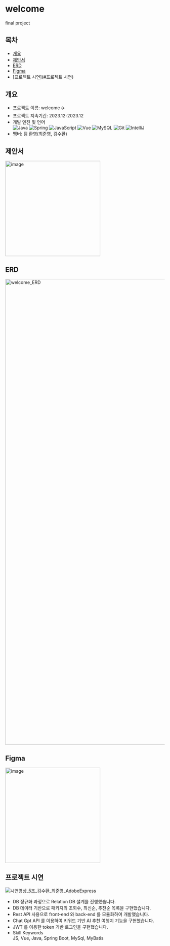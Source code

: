 # welcome
final project

## 목차
  - [개요](#개요)
  - [제안서](#제안서)
  - [ERD](#ERD)
  - [Figma](#Figma)
  - [프로젝트 시연](#프로젝트 시연)
    
## 개요
- 프로젝트 이름: welcome ✈️
- 프로젝트 지속기간: 2023.12-2023.12
- 개발 엔진 및 언어  
![Java](https://img.shields.io/badge/Java-007396.svg?&style=for-the-badge&logo=Java&logoColor=white)
![Spring](https://img.shields.io/badge/Spring-6DB33F.svg?&style=for-the-badge&logo=Spring&logoColor=white)
![JavaScript](https://img.shields.io/badge/JavaScript-F7DF1E.svg?&style=for-the-badge&logo=JavaScript&logoColor=white)
![Vue](https://img.shields.io/badge/Vue.js-4FC08D?style=for-the-badge&logo=Vue.js&logoColor=white)
![MySQL](https://img.shields.io/badge/MySQL-4479A1.svg?&style=for-the-badge&logo=MySQL&logoColor=white)
![Git](https://img.shields.io/badge/Git-F05032.svg?&style=for-the-badge&logo=Git&logoColor=white)
![IntelliJ](https://img.shields.io/badge/IntelliJ-000000.svg?&style=for-the-badge&logo=IntelliJ&logoColor=000000)
- 멤버: 팀 환영(최준영, 김수환)

## 제안서
<img width="300" alt="image" src="https://github.com/junyoung-choe/welcome/assets/83858869/c6e28833-df51-47d2-adbc-e8764cf48c99">

## ERD
<img width="1467" alt="welcome_ERD" src="https://github.com/junyoung-choe/welcome/assets/83858869/d992b68e-2288-45bf-ad08-e5ff8b8d67a5">

## Figma
<img width="300" alt="image" src="https://github.com/junyoung-choe/welcome/assets/83858869/3109dc16-cd8f-4e31-8ef8-aca95d76630e">

## 프로젝트 시연
![시연영상_5조_김수환_최준영_AdobeExpress](https://github.com/junyoung-choe/welcome/assets/83858869/a92a2bb1-678e-4358-be14-9e8a11e3fab4)

- DB 정규화 과정으로 Relation DB 설계를 진행했습니다.
- DB 데이터 기반으로 패키지의 조회수, 최신순, 추천순 목록을 구현했습니다.
- Rest API 사용으로 front-end 와 back-end 를 모듈화하여 개발했습니다.
- Chat Gpt API 를 이용하여 키워드 기반 AI 추천 여행지 기능을 구현했습니다.
- JWT 를 이용한 token 기반 로그인을 구현했습니다.
- Skill Keywords  
JS, Vue, Java, Spring Boot, MySql, MyBatis



